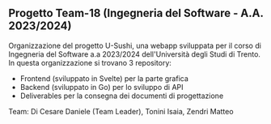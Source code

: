 ## Progetto Team-18 (Ingegneria del Software - A.A. 2023/2024)
Organizzazione del progetto U-Sushi, una webapp sviluppata per il corso di Ingegneria del Software a.a 2023/2024 dell'Università degli Studi di Trento.
In questa organizzazione si trovano 3 repository:
 - Frontend (sviluppato in Svelte) per la parte grafica
 - Backend (sviluppato in Go) per lo sviluppo di API
 - Deliverables per la consegna dei documenti di progettazione

Team: Di Cesare Daniele (Team Leader), Tonini Isaia, Zendri Matteo
